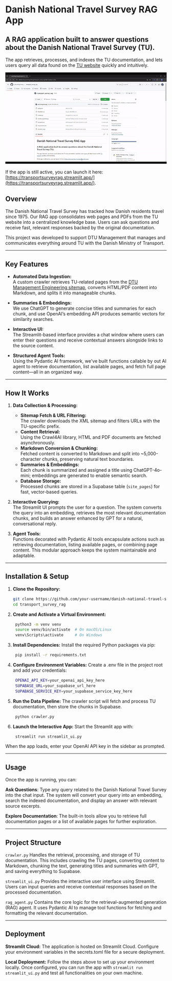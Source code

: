 # Danish National Travel Survey RAG App
A RAG application built to answer questions about the Danish National Travel Survey (TU). 
---
The app retrieves, processes, and indexes the TU documentation, and lets users query all data found on the [TU website](https://www.man.dtu.dk/myndighedsbetjening/transportvaneundersoegelsen-tu-) quickly and intuitively. 

![](https://github.com/pierrehogenhaug/transport_survey_rag/blob/main/transport_rag_gif.gif)

If the app is still active, you can launch it here: [https://transportsurveyrag.streamlit.app/](https://transportsurveyrag.streamlit.app/).

## Overview

The Danish National Travel Survey has tracked how Danish residents travel since 1975. Our RAG app consolidates web pages and PDFs from the TU website into a centralized knowledge base. Users can ask questions and receive fast, relevant responses backed by the original documentation.

This project was developed to support DTU Management that manages and communicates everything around TU with the Danish Ministry of Transport.

---

## Key Features

- **Automated Data Ingestion:**  
  A custom crawler retrieves TU-related pages from the [DTU Management Engineering sitemap](https://www.man.dtu.dk/sitemap_management_engineeringdk.xml), converts HTML/PDF content into Markdown, and splits it into manageable chunks.

- **Summaries & Embeddings:**  
  We use ChatGPT to generate concise titles and summaries for each chunk, and use OpenAI’s embedding API produces semantic vectors for similarity searches.

- **Interactive UI:**  
  The Streamlit-based interface provides a chat window where users can enter their questions and receive contextual answers alongside links to the source content.

- **Structured Agent Tools:**  
  Using the Pydantic AI framework, we've built functions callable by out AI agent to retrieve documentation, list available pages, and fetch full page content—all in an organized way.

---

## How It Works

1. **Data Collection & Processing:**  
   - **Sitemap Fetch & URL Filtering:**  
     The crawler downloads the XML sitemap and filters URLs with the TU-specific prefix.
   - **Content Retrieval:**  
     Using the Crawl4AI library, HTML and PDF documents are fetched asynchronously.
   - **Markdown Conversion & Chunking:**  
     Fetched content is converted to Markdown and split into ~5,000-character chunks, preserving natural text boundaries.
   - **Summaries & Embeddings:**  
     Each chunk is summarized and assigned a title using ChatGPT-4o-mini; embeddings are generated to enable semantic search.
   - **Database Storage:**  
     Processed chunks are stored in a Supabase table (`site_pages`) for fast, vector-based queries.

2. **Interactive Querying:**  
   The Streamlit UI prompts the user for a question. The system converts the query into an embedding, retrieves the most relevant documentation chunks, and builds an answer enhanced by GPT for a natural, conversational reply.

3. **Agent Tools:**  
   Functions decorated with Pydantic AI tools encapsulate actions such as retrieving documentation, listing available pages, or combining page content. This modular approach keeps the system maintainable and adaptable.

---

## Installation & Setup

1. **Clone the Repository:**

   ```bash
   git clone https://github.com/your-username/danish-national-travel-survey-rag-app.git
   cd transport_survey_rag
   
2. **Create and Activate a Virtual Environment:**
   ```bash
    python3 -m venv venv
    source venv/bin/activate  # On macOS/Linux
    venv\Scripts\activate     # On Windows

3. **Install Dependencies:**
Install the required Python packages via pip:
   ```bash
    pip install -r requirements.txt

4. **Configure Environment Variables:**
Create a .env file in the project root and add your credentials:
   ```bash
    OPENAI_API_KEY=your_openai_api_key_here
    SUPABASE_URL=your_supabase_url_here
    SUPABASE_SERVICE_KEY=your_supabase_service_key_here

5. **Run the Data Pipeline:**
The crawler script will fetch and process TU documentation, then store the chunks in Supabase.
   ```bash
    python crawler.py

6. **Launch the Interactive App:**
Start the Streamlit app with:
   ```bash
    streamlit run streamlit_ui.py
When the app loads, enter your OpenAI API key in the sidebar as prompted.

---

## Usage
Once the app is running, you can:

**Ask Questions**:
Type any query related to the Danish National Travel Survey into the chat input. The system will convert your query into an embedding, search the indexed documentation, and display an answer with relevant source excerpts.

**Explore Documentation**:
The built-in tools allow you to retrieve full documentation pages or a list of available pages for further exploration.

---

## Project Structure
`crawler.py`
Handles the retrieval, processing, and storage of TU documentation. This includes crawling the TU pages, converting content to Markdown, chunking the text, generating titles and summaries with GPT, and saving everything to Supabase.

`streamlit_ui.py`
Provides the interactive user interface using Streamlit. Users can input queries and receive contextual responses based on the processed documentation.

`rag_agent.py`
Contains the core logic for the retrieval-augmented generation (RAG) agent. It uses Pydantic AI to manage tool functions for fetching and formatting the relevant documentation.

--- 

## Deployment
**Streamlit Cloud:**
The application is hosted on Streamlit Cloud. Configure your environment variables in the secrets.toml file for a secure deployment.

**Local Deployment:**
Follow the steps above to set up your environment locally. Once configured, you can run the app with `streamlit run streamlit_ui.py` and test all functionalities on your own machine.
